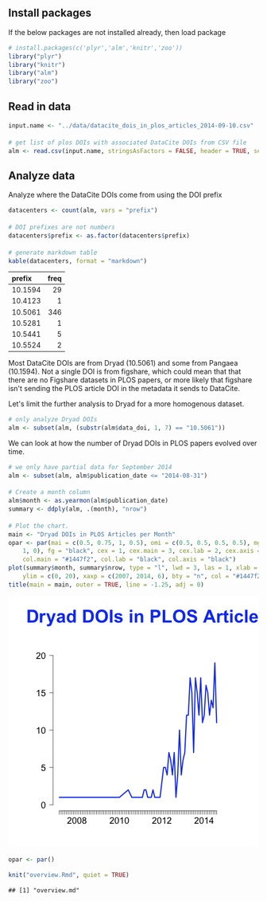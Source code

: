 ## Install packages 

If the below packages are not installed already, then load package


```r
# install.packages(c('plyr','alm','knitr','zoo'))
library("plyr")
library("knitr")
library("alm")
library("zoo")
```


## Read in data


```r
input.name <- "../data/datacite_dois_in_plos_articles_2014-09-10.csv"

# get list of plos DOIs with associated DataCite DOIs from CSV file
alm <- read.csv(input.name, stringsAsFactors = FALSE, header = TRUE, sep = ",")
```


## Analyze data

Analyze where the DataCite DOIs come from using the DOI prefix

```r
datacenters <- count(alm, vars = "prefix")

# DOI prefixes are not numbers
datacenters$prefix <- as.factor(datacenters$prefix)

# generate markdown table
kable(datacenters, format = "markdown")
```

|prefix   |  freq|
|:--------|-----:|
|10.1594  |    29|
|10.4123  |     1|
|10.5061  |   346|
|10.5281  |     1|
|10.5441  |     5|
|10.5524  |     2|


Most DataCite DOIs are from Dryad (10.5061) and some from Pangaea (10.1594). Not a single DOI is from figshare, which could mean that that there are no Figshare datasets in PLOS papers, or more likely that figshare isn't sending the PLOS article DOI in the metadata it sends to DataCite.

Let's limit the further analysis to Dryad for a more homogenous dataset.


```r
# only analyze Dryad DOIs
alm <- subset(alm, (substr(alm$data_doi, 1, 7) == "10.5061"))
```


We can look at how the number of Dryad DOIs in PLOS papers evolved over time.


```r
# we only have partial data for September 2014
alm <- subset(alm, alm$publication_date <= "2014-08-31")

# Create a month column
alm$month <- as.yearmon(alm$publication_date)
summary <- ddply(alm, .(month), "nrow")

# Plot the chart.
main <- "Dryad DOIs in PLOS Articles per Month"
opar <- par(mai = c(0.5, 0.75, 1, 0.5), omi = c(0.5, 0.5, 0.5, 0.5), mgp = c(3, 
    1, 0), fg = "black", cex = 1, cex.main = 3, cex.lab = 2, cex.axis = 1.5, 
    col.main = "#1447f2", col.lab = "black", col.axis = "black")
plot(summary$month, summary$nrow, type = "l", lwd = 3, las = 1, xlab = NA, ylab = NA, 
    ylim = c(0, 20), xaxp = c(2007, 2014, 6), bty = "n", col = "#1447f2")
title(main = main, outer = TRUE, line = -1.25, adj = 0)
```

![plot of chunk unnamed-chunk-5](figure/unnamed-chunk-5.png) 

```r
opar <- par()
```




```r
knit("overview.Rmd", quiet = TRUE)
```

```
## [1] "overview.md"
```



